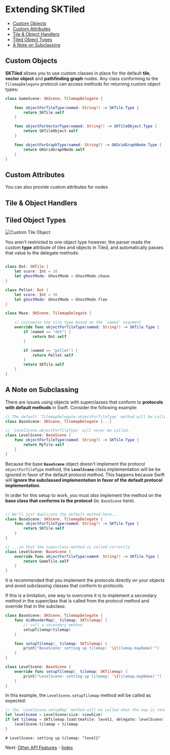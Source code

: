 # Extending SKTiled

- [Custom Objects](#custom-objects)
- [Custom Attributes](#custom-attributes)
- [Tile & Object Handlers](#tile-and-object-handlers)
- [Tiled Object Types](#tiled-object-types)
- [A Note on Subclassing](#a-note-on-subclassing)

## Custom Objects

**SKTiled** allows you to use custom classes in place for the default **tile**, **vector object** and **pathfinding graph** nodes. Any class conforming to the `TilemapDelegate` protocol can access methods for returning custom object types:

```swift
class GameScene: SKScene, TilemapDelegate {

    func objectForTileType(named: String?) -> SKTile.Type {
        return SKTile.self
    }

    func objectForVectorType(named: String?) -> SKTileObject.Type {
        return SKTileObject.self
    }

    func objectForGraphType(named: String?) -> GKGridGraphNode.Type {
        return GKGridGraphNode.self
    }
}
```

## Custom Attributes

You can also provide custom attributes for nodes

## Tile & Object Handlers




## Tiled Object Types

![Custom Tile Object](images/tile-type-dot.png)

You aren't restricted to one object type however, the parser reads the custom **type** attribute of tiles and objects in Tiled, and automatically passes that value to the delegate methods:


```swift

class Dot: SKTile {
    let score: Int = 10
    let ghostMode: GhostMode = GhostMode.chase
}

class Pellet: Dot {
    let score: Int = 50
    let ghostMode: GhostMode = GhostMode.flee
}

class Maze: SKScene, TilemapDelegate {

    // customize the tile type based on the `named` argument
    override func objectForTileType(named: String?) -> SKTile.Type {
        if (named == "dot") {
            return Dot.self
        }

        if (named == "pellet") {
            return Pellet.self
        }
        return SKTile.self
    }
}
```

## A Note on Subclassing


There are issues using objects with superclasses that conform to **protocols with default methods** in Swift. Consider the following example:

```swift
// The default `TilemapDelegate.objectForTileType` method will be called.
class BaseScene: SKScene, TilemapDelegate {...}

// `LevelScene.objectForTileType` will never be called.
class LevelScene: BaseScene {
    func objectForTileType(named: String?) -> SKTile.Type {
        return MyTile.self
    }
}
```

Because the base **`BaseScene`** object doesn't implement the protocol `objectForTileType` method, the **`LevelScene`** class implementation will be be ignored in favor of the default protocol method. This happens because Swift will **ignore the subclassed implementation in favor of the default protocol implementation**.

In order for this setup to work, you must *also* implement the method on the **base class that conforms to the protocol** (ie. `BaseScene` here).

```swift

// We'll just duplicate the default method here...
class BaseScene: SKScene, TilemapDelegate {
    func objectForTileType(named: String?) -> SKTile.Type {
        return SKTile.self
    }
}

// ...so that the superclass method is called correctly
class LevelScene: BaseScene {
    override func objectForTileType(named: String?) -> SKTile.Type {    // <- this works!
        return GameTile.self
    }
}
```

It is recommended that you implement the protocols directly on your objects and avoid subclassing classes that conform to protocols.

If this is a limitation, one way to overcome it is to implement a secondary method in the superclass that is called from the protocol method and override that in the subclass:

```swift
class BaseScene: SKScene, TilemapDelegate {
    func didRenderMap(_ tilemap: SKTilemap) {
        // call a secondary method
        setupTilemap(tilemap)
    }

    func setupTilemap(_ tilemap: SKTilemap) {
        print("BaseScene: setting up tilemap: '\(tilemap.mapName)'")
    }
}

class LevelScene: BaseScene {
    override func setupTilemap(_ tilemap: SKTilemap) {
        print("LevelScene: setting up tilemap: '\(tilemap.mapName)'")
    }
}
```

In this example, the `LevelScene.setupTilemap` method will be called as expected:

```swift
// the `LevelScene.setupMap` method will be called when the map is rendered:
let levelScene = LevelScene(size: viewSize)
if let tilemap = SKTilemap.load(tmxFile: level1, delegate: levelScene) {
    levelScene.tilemap = tilemap
}
```

```
# LevelScene: setting up tilemap: "level1"
```

Next: [Other API Features](other-api-features.html) - [Index](Documentation.html)
